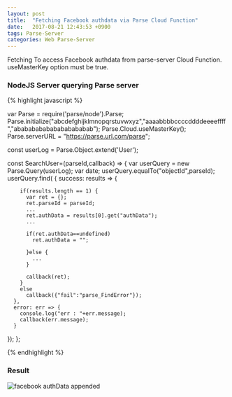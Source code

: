 ```yaml
---
layout: post
title:  "Fetching Facebook authdata via Parse Cloud Function"
date:   2017-08-21 12:43:53 +0900
tags: Parse-Server
categories: Web Parse-Server
---
```


Fetching To access Facebook authdata from parse-server Cloud Function.<br>
useMasterKey option must be true.


### NodeJS Server querying Parse server

{% highlight javascript %}

var Parse = require('parse/node').Parse;
Parse.initialize("abcdefghijklmnopqrstuvwxyz","aaaabbbbccccddddeeeeffff","ababababababababababab");
Parse.Cloud.useMasterKey();
Parse.serverURL = "https://parse.url.com/parse";

const userLog = Parse.Object.extend('User');

const SearchUser=(parseId,callback) => {
  var userQuery = new Parse.Query(userLog);
  var date;
  userQuery.equalTo("objectId",parseId);
  userQuery.find( {
      success: results => {

        if(results.length == 1) {
          var ret = {};
          ret.parseId = parseId;
          ...
          ret.authData = results[0].get("authData");
          ...

          if(ret.authData==undefined)
            ret.authData = "";

          }else {
            ...
          }

          callback(ret);
        }
        else
          callback({"fail":"parse_FindError"});
      },
      error: err => {
        console.log("err : "+err.message);
        callback(err.message);
      }
  });
};

{% endhighlight %}

### Result
![facebook authData appended]({{site.baseurl}}/img/2017-08-21-img1.png)